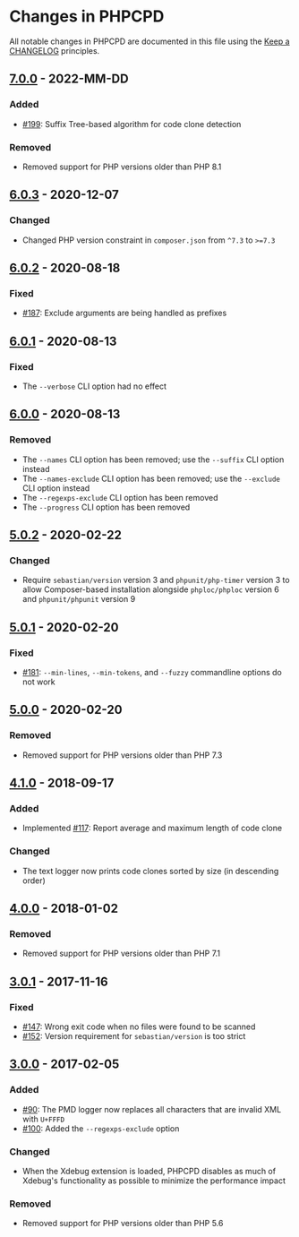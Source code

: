 # Changes in PHPCPD

All notable changes in PHPCPD are documented in this file using the [Keep a CHANGELOG](http://keepachangelog.com/) principles.

## [7.0.0] - 2022-MM-DD

### Added

* [#199](https://github.com/sebastianbergmann/phpcpd/pull/199): Suffix Tree-based algorithm for code clone detection

### Removed

* Removed support for PHP versions older than PHP 8.1

## [6.0.3] - 2020-12-07

### Changed

* Changed PHP version constraint in `composer.json` from `^7.3` to `>=7.3`

## [6.0.2] - 2020-08-18

### Fixed

* [#187](https://github.com/sebastianbergmann/phpcpd/issues/187): Exclude arguments are being handled as prefixes

## [6.0.1] - 2020-08-13

### Fixed

* The `--verbose` CLI option had no effect

## [6.0.0] - 2020-08-13

### Removed

* The `--names` CLI option has been removed; use the `--suffix` CLI option instead
* The `--names-exclude` CLI option has been removed; use the `--exclude` CLI option instead
* The `--regexps-exclude` CLI option has been removed
* The `--progress` CLI option has been removed

## [5.0.2] - 2020-02-22

### Changed

* Require `sebastian/version` version 3 and `phpunit/php-timer` version 3 to allow Composer-based installation alongside `phploc/phploc` version 6 and `phpunit/phpunit` version 9 

## [5.0.1] - 2020-02-20

### Fixed

* [#181](https://github.com/sebastianbergmann/phpcpd/issues/181): `--min-lines`, `--min-tokens`, and `--fuzzy` commandline options do not work

## [5.0.0] - 2020-02-20

### Removed

* Removed support for PHP versions older than PHP 7.3

## [4.1.0] - 2018-09-17

### Added

* Implemented [#117](https://github.com/sebastianbergmann/phpcpd/issues/117): Report average and maximum length of code clone

### Changed

* The text logger now prints code clones sorted by size (in descending order)

## [4.0.0] - 2018-01-02

### Removed

* Removed support for PHP versions older than PHP 7.1

## [3.0.1] - 2017-11-16

### Fixed

* [#147](https://github.com/sebastianbergmann/phpcpd/issues/147): Wrong exit code when no files were found to be scanned
* [#152](https://github.com/sebastianbergmann/phpcpd/issues/152): Version requirement for `sebastian/version` is too strict

## [3.0.0] - 2017-02-05

### Added

* [#90](https://github.com/sebastianbergmann/phpcpd/pull/90): The PMD logger now replaces all characters that are invalid XML with `U+FFFD`
* [#100](https://github.com/sebastianbergmann/phpcpd/pull/100): Added the `--regexps-exclude` option

### Changed

* When the Xdebug extension is loaded, PHPCPD disables as much of Xdebug's functionality as possible to minimize the performance impact

### Removed

* Removed support for PHP versions older than PHP 5.6

[7.0.0]: https://github.com/sebastianbergmann/phpcpd/compare/6.0.3...master
[6.0.3]: https://github.com/sebastianbergmann/phpcpd/compare/6.0.2...6.0.3
[6.0.2]: https://github.com/sebastianbergmann/phpcpd/compare/6.0.1...6.0.2
[6.0.1]: https://github.com/sebastianbergmann/phpcpd/compare/6.0.0...6.0.1
[6.0.0]: https://github.com/sebastianbergmann/phpcpd/compare/5.0.2...6.0.0
[5.0.2]: https://github.com/sebastianbergmann/phpcpd/compare/5.0.1...5.0.2
[5.0.1]: https://github.com/sebastianbergmann/phpcpd/compare/5.0.0...5.0.1
[5.0.0]: https://github.com/sebastianbergmann/phpcpd/compare/4.1.0...5.0.0
[4.1.0]: https://github.com/sebastianbergmann/phpcpd/compare/4.0.0...4.1.0
[4.0.0]: https://github.com/sebastianbergmann/phpcpd/compare/3.0.1...4.0.0
[3.0.1]: https://github.com/sebastianbergmann/phpcpd/compare/3.0.0...3.0.1
[3.0.0]: https://github.com/sebastianbergmann/phpcpd/compare/2.0...3.0.0

